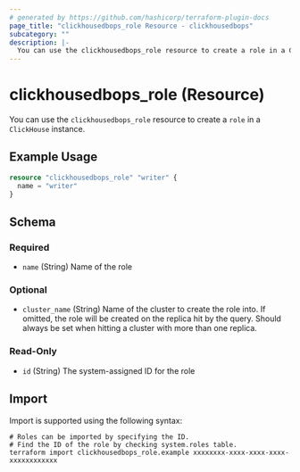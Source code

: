```yaml
---
# generated by https://github.com/hashicorp/terraform-plugin-docs
page_title: "clickhousedbops_role Resource - clickhousedbops"
subcategory: ""
description: |-
  You can use the clickhousedbops_role resource to create a role in a ClickHouse instance.
---
```


# clickhousedbops_role (Resource)

You can use the `clickhousedbops_role` resource to create a `role` in a `ClickHouse` instance.

## Example Usage

```terraform
resource "clickhousedbops_role" "writer" {
  name = "writer"
}
```

<!-- schema generated by tfplugindocs -->
## Schema

### Required

- `name` (String) Name of the role

### Optional

- `cluster_name` (String) Name of the cluster to create the role into. If omitted, the role will be created on the replica hit by the query. Should always be set when hitting a cluster with more than one replica.

### Read-Only

- `id` (String) The system-assigned ID for the role

## Import

Import is supported using the following syntax:

```shell
# Roles can be imported by specifying the ID.
# Find the ID of the role by checking system.roles table.
terraform import clickhousedbops_role.example xxxxxxxx-xxxx-xxxx-xxxx-xxxxxxxxxxxx
```
